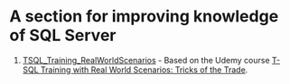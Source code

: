 # A section for improving knowledge of SQL Server

1. [TSQL_Training_RealWorldScenarios](./TSQL_Training_RealWorldScenarios) - Based on the Udemy course [T-SQL Training with Real World Scenarios: Tricks of the Trade](https://www.udemy.com/t-sql-training/learn/lecture).
